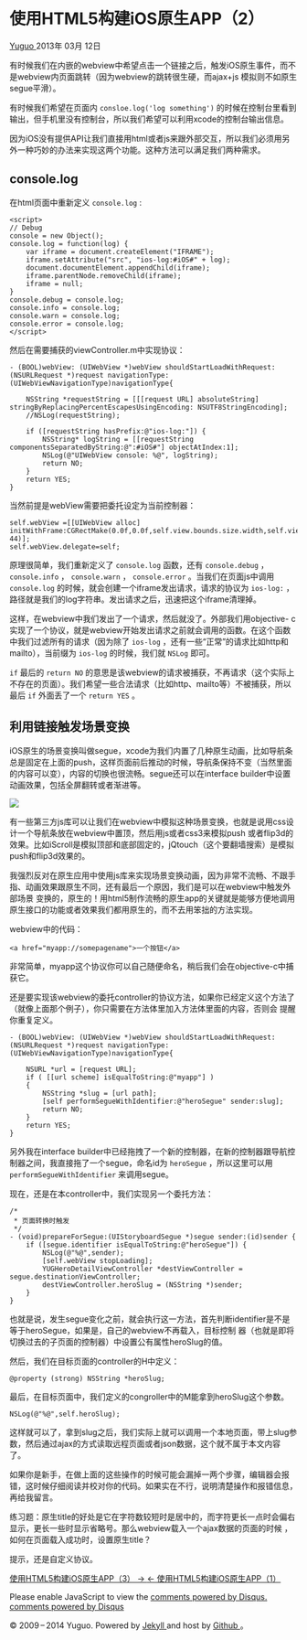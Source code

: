 #  使用HTML5构建iOS原生APP（2）

[ Yuguo ](http://yuguo.us) 2013年 03月 12日

有时候我们在内嵌的webview中希望点击一个链接之后，触发iOS原生事件，而不是webview内页面跳转（因为webview的跳转很生硬，而ajax+js
模拟则不如原生segue平滑）。

有时候我们希望在页面内 ` consloe.log('log something') `
的时候在控制台里看到输出，但手机里没有控制台，所以我们希望可以利用xcode的控制台输出信息。

因为iOS没有提供API让我们直接用html或者js来跟外部交互，所以我们必须用另外一种巧妙的办法来实现这两个功能。这种方法可以满足我们两种需求。

##  console.log

在html页面中重新定义 ` console.log ` :

    
    
    <script>
    // Debug
    console = new Object();
    console.log = function(log) {
    	var iframe = document.createElement("IFRAME");
    	iframe.setAttribute("src", "ios-log:#iOS#" + log);
    	document.documentElement.appendChild(iframe);
    	iframe.parentNode.removeChild(iframe);
    	iframe = null;
    }
    console.debug = console.log;
    console.info = console.log;
    console.warn = console.log;
    console.error = console.log;
    </script>
    

然后在需要捕获的viewController.m中实现协议：

    
    
    - (BOOL)webView: (UIWebView *)webView shouldStartLoadWithRequest:(NSURLRequest *)request navigationType:(UIWebViewNavigationType)navigationType{
    
        NSString *requestString = [[[request URL] absoluteString] stringByReplacingPercentEscapesUsingEncoding: NSUTF8StringEncoding];
    	//NSLog(requestString);
    
    	if ([requestString hasPrefix:@"ios-log:"]) {
        	NSString* logString = [[requestString componentsSeparatedByString:@":#iOS#"] objectAtIndex:1];
        	NSLog(@"UIWebView console: %@", logString);
        	return NO;
    	}
    	return YES;
    }
    

当然前提是webView需要把委托设定为当前控制器：

    
    
    self.webView =[[UIWebView alloc] initWithFrame:CGRectMake(0.0f,0.0f,self.view.bounds.size.width,self.view.bounds.size.height-44)];
    self.webView.delegate=self;
    

原理很简单，我们重新定义了 ` console.log ` 函数，还有 ` console.debug ` ， ` console.info ` ， `
console.warn ` ， ` console.error ` 。当我们在页面js中调用 ` console.log `
的时候，就会创建一个iframe发出请求，请求的协议为 ` ios-log: ` ，路径就是我们的log字符串。发出请求之后，迅速把这个iframe清理掉。

这样，在webview中我们发出了一个请求，然后就没了。外部我们用objective-
c实现了一个协议，就是webview开始发出请求之前就会调用的函数。在这个函数中我们过滤所有的请求（因为除了 ` ios-log `
，还有一些“正常”的请求比如http和mailto），当前缀为 ` ios-log ` 的时候，我们就 ` NSLog ` 即可。

` if ` 最后的 ` return NO `
的意思是该webview的请求被捕获，不再请求（这个实际上不存在的页面）。我们希望一些合法请求（比如http、mailto等）不被捕获，所以最后 ` if
` 外面丢了一个 ` return YES ` 。

##  利用链接触发场景变换

iOS原生的场景变换叫做segue，xcode为我们内置了几种原生动画，比如导航条总是固定在上面的push，这样页面前后推动的时候，导航条保持不变（当然里面
的内容可以变），内容的切换也很流畅。segue还可以在interface builder中设置动画效果，包括全屏翻转或者渐进等。

![](/files/2013/03/segue.png)

有一些第三方js库可以让我们在webview中模拟这种场景变换，也就是说用css设计一个导航条放在webview中置顶，然后用js或者css3来模拟push
或者flip3d的效果。比如iScroll是模拟顶部和底部固定的，jQtouch（这个要翻墙搜索）是模拟push和flip3d效果的。

我强烈反对在原生应用中使用js库来实现场景变换动画，因为非常不流畅、不跟手指、动画效果跟原生不同，还有最后一个原因，我们是可以在webview中触发外部场景
变换的，原生的！用html5制作流畅的原生app的关键就是能够方便地调用原生接口的功能或者效果我们都用原生的，而不去用笨拙的方法实现。

webview中的代码：

    
    
    <a href="myapp://somepagename">一个按钮</a>
    

非常简单，myapp这个协议你可以自己随便命名，稍后我们会在objective-c中捕获它。

还是要实现该webview的委托controller的协议方法，如果你已经定义这个方法了（就像上面那个例子），你只需要在方法体里加入方法体里面的内容，否则会
提醒你重复定义。

    
    
    - (BOOL)webView: (UIWebView *)webView shouldStartLoadWithRequest:(NSURLRequest *)request navigationType:(UIWebViewNavigationType)navigationType{
    
    	NSURL *url = [request URL];
    	if ( [[url scheme] isEqualToString:@"myapp"] )
    	{
        	NSString *slug = [url path];
        	[self performSegueWithIdentifier:@"heroSegue" sender:slug];
        	return NO;
    	}
    	return YES;
    }
    

另外我在interface builder中已经拖拽了一个新的控制器，在新的控制器跟导航控制器之间，我直接拖了一个segue，命名id为 `
heroSegue ` ，所以这里可以用 ` performSegueWithIdentifier ` 来调用segue。

现在，还是在本controller中，我们实现另一个委托方法：

    
    
    /*
     * 页面转换时触发
     */
    - (void)prepareForSegue:(UIStoryboardSegue *)segue sender:(id)sender {
    	if ([segue.identifier isEqualToString:@"heroSegue"]) {
        	NSLog(@"%@",sender);
        	[self.webView stopLoading];
        	YUGHeroDetailViewController *destViewController = segue.destinationViewController;
        	destViewController.heroSlug = (NSString *)sender;
    	}
    }
    

也就是说，发生segue变化之前，就会执行这一方法，首先判断identifier是不是等于heroSegue，如果是，自己的webview不再载入，目标控制
器（也就是即将切换过去的子页面的控制器）中设置公有属性heroSlug的值。

然后，我们在目标页面的controller的H中定义：

    
    
    @property (strong) NSString *heroSlug;
    

最后，在目标页面中，我们定义的congroller中的M能拿到heroSlug这个参数。

    
    
    NSLog(@"%@",self.heroSlug);
    

这样就可以了，拿到slug之后，我们实际上就可以调用一个本地页面，带上slug参数，然后通过ajax的方式读取远程页面或者json数据，这个就不属于本文内容
了。

如果你是新手，在做上面的这些操作的时候可能会漏掉一两个步骤，编辑器会报错，这时候仔细阅读并校对你的代码。如果实在不行，说明清楚操作和报错信息，再给我留言。

练习题：原生title的好处是它在字符数较短时是居中的，而字符更长一点时会偏右显示，更长一些时显示省略号。那么webview载入一个ajax数据的页面的时候
，如何在页面载入成功时，设置原生title？

提示，还是自定义协议。

[ 使用HTML5构建iOS原生APP（3） → ](/weblog/click-and-touch/) [ ← 使用HTML5构建iOS原生APP（1）
](/weblog/build-native-app-with-html5/)

Please enable JavaScript to view the [ comments powered by Disqus.
](http://disqus.com/?ref_noscript) [ comments powered by  Disqus
](http://disqus.com)

© 2009 – 2014 Yuguo. Powered by [ Jekyll ](https://github.com/mojombo/jekyll)
and host by [ Github ](https://github.com/yuguo) 。

